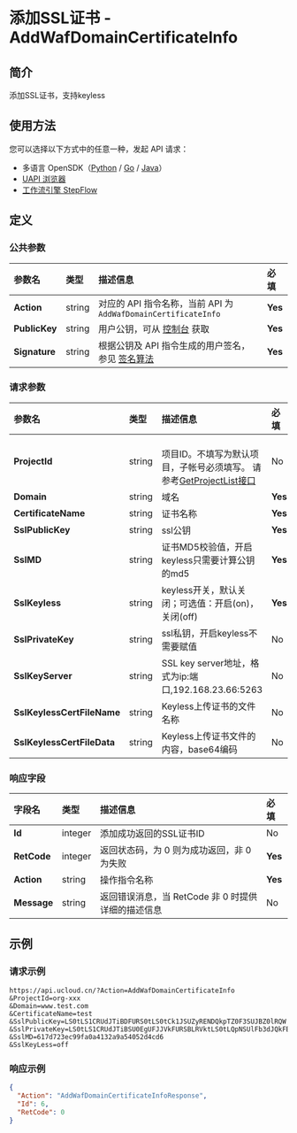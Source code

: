 # 添加SSL证书 - AddWafDomainCertificateInfo

## 简介

添加SSL证书，支持keyless





## 使用方法

您可以选择以下方式中的任意一种，发起 API 请求：
- 多语言 OpenSDK（[Python](https://github.com/ucloud/ucloud-sdk-python3) / [Go](https://github.com/ucloud/ucloud-sdk-go) / [Java](https://github.com/ucloud/ucloud-sdk-java)）
- [UAPI 浏览器](https://console.ucloud.cn/uapi/detail?id=AddWafDomainCertificateInfo)
- [工作流引擎 StepFlow](https://console.ucloud.cn/stepflow/manage/)

## 定义

### 公共参数

| 参数名 | 类型 | 描述信息 | 必填 |
|:---|:---|:---|:---|
| **Action**     | string  | 对应的 API 指令名称，当前 API 为 `AddWafDomainCertificateInfo`                        | **Yes** |
| **PublicKey**  | string  | 用户公钥，可从 [控制台](https://console.ucloud.cn/uapi/apikey) 获取                                             | **Yes** |
| **Signature**  | string  | 根据公钥及 API 指令生成的用户签名，参见 [签名算法](api/summary/signature.md)  | **Yes** |

### 请求参数

| 参数名 | 类型 | 描述信息 | 必填 |
|:---|:---|:---|:---|
| **ProjectId** | string | 	<br />项目ID。不填写为默认项目，子帐号必须填写。 请参考[GetProjectList接口](api/summary/get_project_list) |No|
| **Domain** | string | 域名 |**Yes**|
| **CertificateName** | string | 证书名称 |**Yes**|
| **SslPublicKey** | string | ssl公钥 |**Yes**|
| **SslMD** | string | 证书MD5校验值，开启keyless只需要计算公钥的md5 |**Yes**|
| **SslKeyless** | string | keyless开关，默认关闭；可选值：开启(on)，关闭(off) |**Yes**|
| **SslPrivateKey** | string | ssl私钥，开启keyless不需要赋值 |No|
| **SslKeyServer** | string | SSL key server地址，格式为ip:端口,192.168.23.66:5263 |No|
| **SslKeylessCertFileName** | string | Keyless上传证书的文件名称 |No|
| **SslKeylessCertFileData** | string | Keyless上传证书文件的内容，base64编码 |No|

### 响应字段

| 字段名 | 类型 | 描述信息 | 必填 |
|:---|:---|:---|:---|
| **Id** | integer | 添加成功返回的SSL证书ID |No|
| **RetCode** | integer | 返回状态码，为 0 则为成功返回，非 0 为失败 |**Yes**|
| **Action** | string | 操作指令名称 |**Yes**|
| **Message** | string | 返回错误消息，当 RetCode 非 0 时提供详细的描述信息 |No|




## 示例

### 请求示例
    
```
https://api.ucloud.cn/?Action=AddWafDomainCertificateInfo
&ProjectId=org-xxx
&Domain=www.test.com
&CertificateName=test
&SslPublicKey=LS0tLS1CRUdJTiBDFURS0tLS0tCk1JSUZyRENDQkpTZ0F3SUJBZ0lRQW
&SslPrivateKey=LS0tLS1CRUdJTiBSU0EgUFJJVkFURSBLRVktLS0tLQpNSUlFb3dJQkFBS
&SslMD=617d723ec99fa0a4132a9a54052d4cd6
&SslKeyLess=off

```

### 响应示例
    
```json
{
  "Action": "AddWafDomainCertificateInfoResponse",
  "Id": 6,
  "RetCode": 0
}
```




